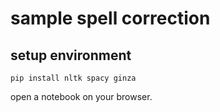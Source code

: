 # sample spell correction

## setup environment

```shell
pip install nltk spacy ginza
```

open a notebook on your browser.
